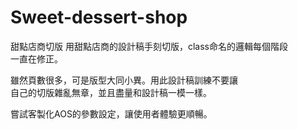 # Sweet-dessert-shop
甜點店商切版
用甜點店商的設計稿手刻切版，class命名的邏輯每個階段<br>
一直在修正。

雖然頁數很多，可是版型大同小異。用此設計稿訓練不要讓<br>
自己的切版雜亂無章，並且盡量和設計稿一模一樣。

嘗試客製化AOS的參數設定，讓使用者體驗更順暢。
